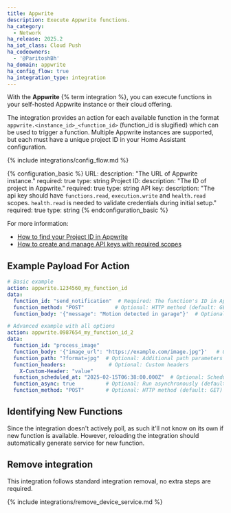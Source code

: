 ```yaml
---
title: Appwrite
description: Execute Appwrite functions.
ha_category:
  - Network
ha_release: 2025.2
ha_iot_class: Cloud Push
ha_codeowners:
  - '@ParitoshBh'
ha_domain: appwrite
ha_config_flow: true
ha_integration_type: integration
---
```


With the **Appwrite** {% term integration %}, you can execute functions in your self-hosted Appwrite instance or their cloud offering.

The integration provides an action for each available function in the format `appwrite.<instance_id>_<function_id>` (function_id is slugified) which can be used to trigger a function. Multiple Appwrite instances are supported, but each must have a unique project ID in your Home Assistant configuration.

{% include integrations/config_flow.md %}

{% configuration_basic %}
URL:
    description: "The URL of Appwrite instance."
    required: true
    type: string
Project ID:
    description: "The ID of project in Appwrite."
    required: true
    type: string
API key:
    description: "The api key should have `functions.read`, `execution.write` and `health.read` scopes. `health.read` is needed to validate credentials during initial setup."
    required: true
    type: string
{% endconfiguration_basic %}

For more information:

- [How to find your Project ID in Appwrite](https://appwrite.io/docs/references#api)
- [How to create and manage API keys with required scopes](https://appwrite.io/docs/advanced/platform/api-keys)

## Example Payload For Action

```yaml
# Basic example
action: appwrite.1234560_my_function_id
data:
  function_id: "send_notification"  # Required: The function's ID in Appwrite
  function_method: "POST"          # Optional: HTTP method (default: GET)
  function_body: '{"message": "Motion detected in garage"}'  # Optional: Function body

# Advanced example with all options
action: appwrite.0987654_my_function_id_2
data:
  function_id: "process_image"
  function_body: '{"image_url": "https://example.com/image.jpg"}'   # Optional: Function body
  function_path: "?format=jpg"  # Optional: Additional path parameters
  function_headers:              # Optional: Custom headers
    X-Custom-Header: "value"
  function_scheduled_at: "2025-02-15T06:38:00.000Z"  # Optional: Schedule future execution
  function_async: true          # Optional: Run asynchronously (default: false)
  function_method: "POST"       # Optional: HTTP method (default: GET)
```

## Identifying New Functions

Since the integration doesn't actively poll, as such it'll not know on its own if new function is available. However, reloading the integration should automatically generate service for new function.

## Remove integration

This integration follows standard integration removal, no extra steps are required.

{% include integrations/remove_device_service.md %}
